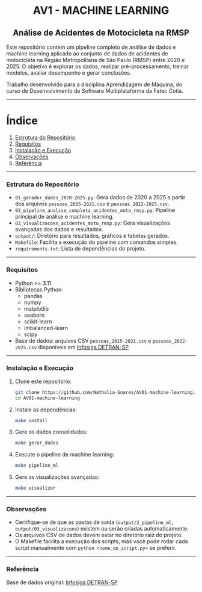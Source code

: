<div align="center">

# AV1 - MACHINE LEARNING
## Análise de Acidentes de Motocicleta na RMSP

</div>

Este repositório contém um pipeline completo de análise de dados e machine learning aplicado ao conjunto de dados de acidentes de motocicleta na Região Metropolitana de São Paulo (RMSP) entre 2020 e 2025. O objetivo é explorar os dados, realizar pré-processamento, treinar modelos, avaliar desempenho e gerar conclusões.

Trabalho desenvolvido para a disciplina Aprendizagem de Máquina, do curso de Desenvolvimento de Software Multiplataforma da Fatec Cotia.

---

# Índice

1. [Estrutura do Repositório](#estrutura-do-repositório)
2. [Requisitos](#requisitos)
3. [Instalação e Execução](#instalação-e-execução)
4. [Observações](#observações)
5. [Referência](#referência)

---

### Estrutura do Repositório

- `01_gerador_dados_2020-2025.py`: Gera dados de 2020 a 2025 a partir dos arquivos `pessoas_2015-2021.csv` e `pessoas_2022-2025.csv`.
- `02_pipeline_analise_completa_acidentes_moto_rmsp.py`: Pipeline principal de análise e machine learning.
- `03_visualizacoes_acidentes_moto_rmsp.py`: Gera visualizações avançadas dos dados e resultados.
- `output/`: Diretório para resultados, gráficos e tabelas gerados.
- `Makefile`: Facilita a execução do pipeline com comandos simples.
- `requirements.txt`: Lista de dependências do projeto.

---

### Requisitos

- Python >= 3.11
- Bibliotecas Python:
   - pandas
   - numpy
   - matplotlib
   - seaborn
   - scikit-learn
   - imbalanced-learn
   - scipy
- Base de dados: arquivos CSV `pessoas_2015-2021.csv` e `pessoas_2022-2025.csv` disponíveis em [Infosiga DETRAN-SP](https://infosiga.detran.sp.gov.br/rest/painel/download/file/dados_infosiga.zip)

---

### Instalação e Execução

1. Clone este repositório:
   ```bash
   git clone https://github.com/Nathalia-Soares/AV01-machine-learning.git
   cd AV01-machine-learning
   ```

2. Instale as dependências:
   ```bash
   make install
   ```

3. Gere os dados consolidados:
   ```bash
   make gerar_dados
   ```

4. Execute o pipeline de machine learning:
   ```bash
   make pipeline_ml
   ```

5. Gere as visualizações avançadas:
   ```bash
   make visualizer
   ```

---

### Observações

- Certifique-se de que as pastas de saída (`output/2_pipeline_ml`, `output/03_visualizacoes`) existem ou serão criadas automaticamente.
- Os arquivos CSV de dados devem estar no diretório raiz do projeto.
- O Makefile facilita a execução dos scripts, mas você pode rodar cada script manualmente com `python <nome_do_script.py>` se preferir.

---

### Referência

Base de dados original: [Infosiga DETRAN-SP](https://infosiga.detran.sp.gov.br)


